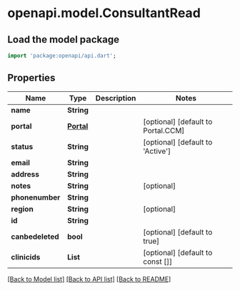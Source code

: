 # openapi.model.ConsultantRead

## Load the model package
```dart
import 'package:openapi/api.dart';
```

## Properties
Name | Type | Description | Notes
------------ | ------------- | ------------- | -------------
**name** | **String** |  | 
**portal** | [**Portal**](Portal.md) |  | [optional] [default to Portal.CCM]
**status** | **String** |  | [optional] [default to 'Active']
**email** | **String** |  | 
**address** | **String** |  | 
**notes** | **String** |  | [optional] 
**phonenumber** | **String** |  | 
**region** | **String** |  | [optional] 
**id** | **String** |  | 
**canbedeleted** | **bool** |  | [optional] [default to true]
**clinicids** | **List<String>** |  | [optional] [default to const []]

[[Back to Model list]](../README.md#documentation-for-models) [[Back to API list]](../README.md#documentation-for-api-endpoints) [[Back to README]](../README.md)


